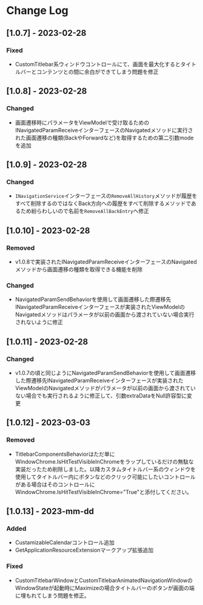 # Change Log



## [1.0.7] - 2023-02-28

### Fixed

- CustomTitlebar系ウィンドウコントロールにて、画面を最大化するとタイトルバーとコンテンツとの間に余白ができてしまう問題を修正



## [1.0.8] - 2023-02-28

### Changed

- 画面遷移時にパラメータをViewModelで受け取るためのINavigatedParamReceiveインターフェースのNavigatedメソッドに実行された画面遷移の種類(BackやForwardなど)を取得するための第二引数modeを追加



## [1.0.9] - 2023-02-28

### Changed

- `INavigationService`インターフェースの`RemoveAllHistory`メソッドが履歴をすべて削除するのではなくBack方向への履歴をすべて削除するメソッドであるため紛らわしいので名前を`RemoveAllBackEntry`へ修正



## [1.0.10] - 2023-02-28

### Removed

- v1.0.8で実装されたINavigatedParamReceiveインターフェースのNavigatedメソッドから画面遷移の種類を取得できる機能を削除

### Changed

- NavigatedParamSendBehaviorを使用して画面遷移した際遷移先INavigatedParamReceiveインターフェースが実装されたViewModelのNavigatedメソッドはパラメータが以前の画面から渡されていない場合実行されないように修正



## [1.0.11] - 2023-02-28

### Changed

- v1.0.7の頃と同じようにNavigatedParamSendBehaviorを使用して画面遷移した際遷移先INavigatedParamReceiveインターフェースが実装されたViewModelのNavigatedメソッドがパラメータが以前の画面から渡されていない場合でも実行されるように修正して、引数extraDataをNull許容型に変更



## [1.0.12] - 2023-03-03

### Removed

- TitlebarComponentsBehaviorはただ単にWindowChrome.IsHitTestVisibleInChromeをラップしているだけの無駄な実装だったため削除しました。以降カスタムタイトルバー系のウィンドウを使用してタイトルバー内にボタンなどのクリック可能にしたいコントロールがある場合はそのコントロールにWindowChrome.IsHitTestVisibleInChrome="True"と添付してください。



## [1.0.13] - 2023-mm-dd

### Added

- CustamizableCalendarコントロール追加
- GetApplicationResourceExtensionマークアップ拡張追加

### Fixed

- CustomTitlebarWindowとCustomTitlebarAnimatedNavigationWindowのWindowStateが起動時にMaximizeの場合タイトルバーのボタンが画面の端に埋もれてしまう問題を修正。
